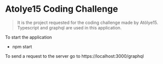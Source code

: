 # Atolye15 Coding Challenge

> It is the project requested for the coding challenge made by Atölye15. Typescript and graphql are used in this application.

To start the application
- npm start

To send a request to the server go to https://localhost:3000/graphql
